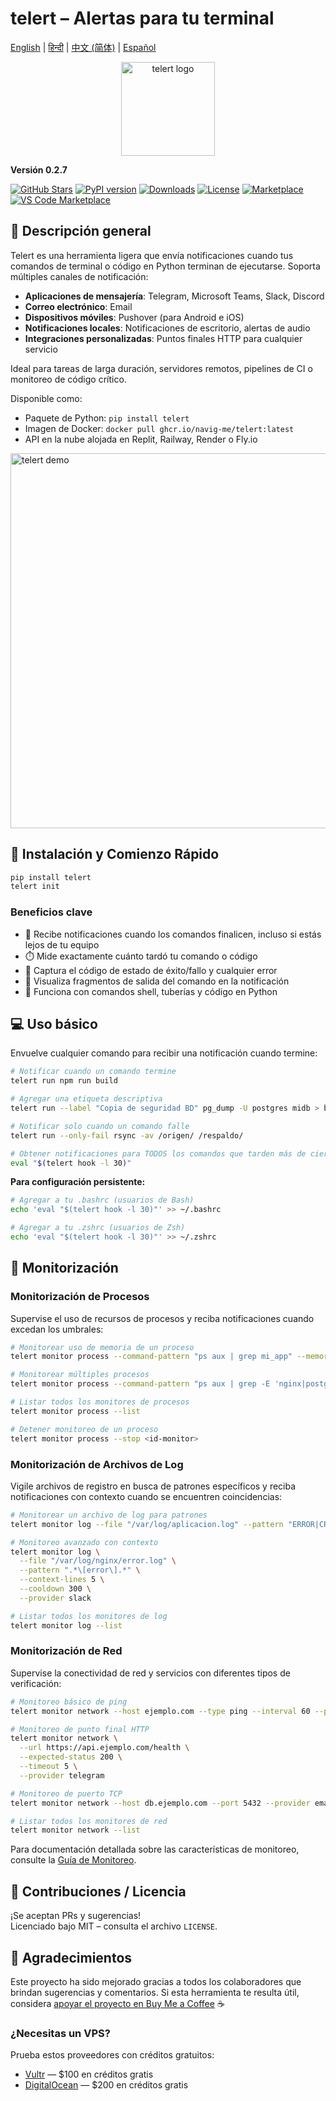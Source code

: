 
# telert – Alertas para tu terminal

[English](README.md) | [हिन्दी](README.hi.md) | [中文 (简体)](README.zh-CN.md) | [Español](README.es.md)

<p align="center">
  <img src="https://github.com/navig-me/telert/raw/main/telert.png" alt="telert logo" width="150">
</p>

**Versión 0.2.7**

[![GitHub Stars](https://img.shields.io/github/stars/navig-me/telert?style=social)](https://github.com/navig-me/telert/stargazers)
[![PyPI version](https://img.shields.io/pypi/v/telert)](https://pypi.org/project/telert/)
[![Downloads](https://static.pepy.tech/personalized-badge/telert?period=month&units=international_system&left_color=grey&right_color=blue&left_text=downloads)](https://pepy.tech/project/telert)
[![License](https://img.shields.io/github/license/navig-me/telert)](https://github.com/navig-me/telert/blob/main/docs/LICENSE)
[![Marketplace](https://img.shields.io/badge/GitHub%20Marketplace-Use%20this%20Action-blue?logo=github)](https://github.com/marketplace/actions/telert-run)
[![VS Code Marketplace](https://vsmarketplacebadges.dev/version/Navig.telert-vscode.svg?subject=VS%20Code%20Marketplace&style=flat-square)](https://marketplace.visualstudio.com/items?itemName=Navig.telert-vscode)

## 📱 Descripción general

Telert es una herramienta ligera que envía notificaciones cuando tus comandos de terminal o código en Python terminan de ejecutarse. Soporta múltiples canales de notificación:

- **Aplicaciones de mensajería**: Telegram, Microsoft Teams, Slack, Discord
- **Correo electrónico**: Email
- **Dispositivos móviles**: Pushover (para Android e iOS)
- **Notificaciones locales**: Notificaciones de escritorio, alertas de audio
- **Integraciones personalizadas**: Puntos finales HTTP para cualquier servicio

Ideal para tareas de larga duración, servidores remotos, pipelines de CI o monitoreo de código crítico.

Disponible como:
- Paquete de Python: `pip install telert`
- Imagen de Docker: `docker pull ghcr.io/navig-me/telert:latest`
- API en la nube alojada en Replit, Railway, Render o Fly.io

<img src="https://github.com/navig-me/telert/raw/main/docs/telert-demo.svg" alt="telert demo" width="600">

## 🚀 Instalación y Comienzo Rápido

```bash
pip install telert
telert init
```

### Beneficios clave

- 📱 Recibe notificaciones cuando los comandos finalicen, incluso si estás lejos de tu equipo
- ⏱️ Mide exactamente cuánto tardó tu comando o código
- 🚦 Captura el código de estado de éxito/fallo y cualquier error
- 📃 Visualiza fragmentos de salida del comando en la notificación
- 🔄 Funciona con comandos shell, tuberías y código en Python

## 💻 Uso básico

Envuelve cualquier comando para recibir una notificación cuando termine:

```bash
# Notificar cuando un comando termine
telert run npm run build

# Agregar una etiqueta descriptiva
telert run --label "Copia de seguridad BD" pg_dump -U postgres midb > backup.sql

# Notificar solo cuando un comando falle
telert run --only-fail rsync -av /origen/ /respaldo/

# Obtener notificaciones para TODOS los comandos que tarden más de cierto tiempo
eval "$(telert hook -l 30)"
```

**Para configuración persistente:**

```bash
# Agregar a tu .bashrc (usuarios de Bash)
echo 'eval "$(telert hook -l 30)"' >> ~/.bashrc

# Agregar a tu .zshrc (usuarios de Zsh)
echo 'eval "$(telert hook -l 30)"' >> ~/.zshrc
```

## 🚦 Monitorización

### Monitorización de Procesos

Supervise el uso de recursos de procesos y reciba notificaciones cuando excedan los umbrales:

```bash
# Monitorear uso de memoria de un proceso
telert monitor process --command-pattern "ps aux | grep mi_app" --memory-threshold 2G

# Monitorear múltiples procesos
telert monitor process --command-pattern "ps aux | grep -E 'nginx|postgres'" --cpu-threshold 80

# Listar todos los monitores de procesos
telert monitor process --list

# Detener monitoreo de un proceso
telert monitor process --stop <id-monitor>
```

### Monitorización de Archivos de Log

Vigile archivos de registro en busca de patrones específicos y reciba notificaciones con contexto cuando se encuentren coincidencias:

```bash
# Monitorear un archivo de log para patrones
telert monitor log --file "/var/log/aplicacion.log" --pattern "ERROR|CRITICO" --provider telegram

# Monitoreo avanzado con contexto
telert monitor log \
  --file "/var/log/nginx/error.log" \
  --pattern ".*\[error\].*" \
  --context-lines 5 \
  --cooldown 300 \
  --provider slack

# Listar todos los monitores de log
telert monitor log --list
```

### Monitorización de Red

Supervise la conectividad de red y servicios con diferentes tipos de verificación:

```bash
# Monitoreo básico de ping
telert monitor network --host ejemplo.com --type ping --interval 60 --provider slack

# Monitoreo de punto final HTTP
telert monitor network \
  --url https://api.ejemplo.com/health \
  --expected-status 200 \
  --timeout 5 \
  --provider telegram

# Monitoreo de puerto TCP
telert monitor network --host db.ejemplo.com --port 5432 --provider email

# Listar todos los monitores de red
telert monitor network --list
```

Para documentación detallada sobre las características de monitoreo, consulte la [Guía de Monitoreo](https://github.com/navig-me/telert/blob/main/docs/MONITORING.md).

## 🤝 Contribuciones / Licencia

¡Se aceptan PRs y sugerencias!  
Licenciado bajo MIT – consulta el archivo `LICENSE`.

## 👏 Agradecimientos

Este proyecto ha sido mejorado gracias a todos los colaboradores que brindan sugerencias y comentarios. Si esta herramienta te resulta útil, considera [apoyar el proyecto en Buy Me a Coffee](https://www.buymeacoffee.com/mihirk) ☕

### ¿Necesitas un VPS?

Prueba estos proveedores con créditos gratuitos:

- [Vultr](https://www.vultr.com/?ref=9752934-9J) — $100 en créditos gratis
- [DigitalOcean](https://m.do.co/c/cdf2b5a182f2) — $200 en créditos gratis
